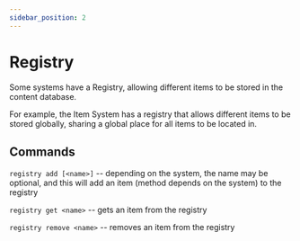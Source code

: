 ```yaml
---
sidebar_position: 2
---
```


# Registry

Some systems have a Registry, allowing different items to be stored in the content database. 

For example, the Item System has a registry that allows different items to be stored globally, sharing a global place for all items to be located in.

## Commands

`registry add [<name>]` -- depending on the system, the name may be optional, and this will add an item (method depends on the system) to the registry

`registry get <name>` -- gets an item from the registry

`registry remove <name>` -- removes an item from the registry
